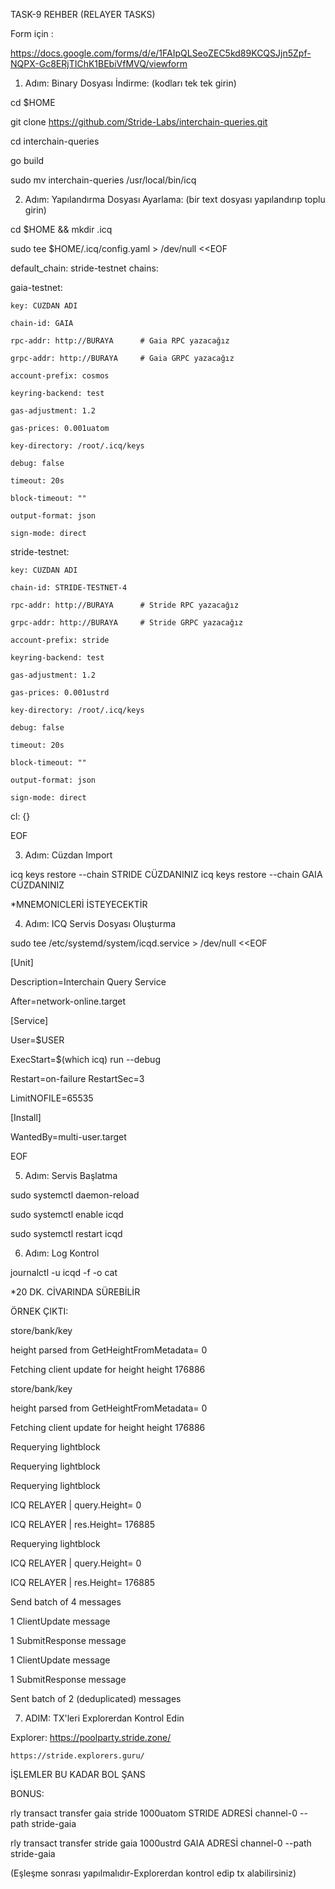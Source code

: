 TASK-9 REHBER (RELAYER TASKS)

Form için :

https://docs.google.com/forms/d/e/1FAIpQLSeoZEC5kd89KCQSJjn5Zpf-NQPX-Gc8ERjTIChK1BEbiVfMVQ/viewform

1. Adım: Binary Dosyası İndirme: (kodları tek tek girin)

cd $HOME

git clone https://github.com/Stride-Labs/interchain-queries.git

cd interchain-queries

go build

sudo mv interchain-queries /usr/local/bin/icq

2. Adım: Yapılandırma Dosyası Ayarlama: (bir text dosyası yapılandırıp toplu girin)

cd $HOME && mkdir .icq

sudo tee $HOME/.icq/config.yaml > /dev/null <<EOF
																									
default_chain: stride-testnet
chains:
																									
  gaia-testnet:
																									
    key: CÜZDAN ADI
																									
    chain-id: GAIA
																									
    rpc-addr: http://BURAYA      # Gaia RPC yazacağız
																									
    grpc-addr: http://BURAYA     # Gaia GRPC yazacağız
																									
    account-prefix: cosmos
																									
    keyring-backend: test
																									
    gas-adjustment: 1.2
																									
    gas-prices: 0.001uatom
																									
    key-directory: /root/.icq/keys
																									
    debug: false
																									
    timeout: 20s
																									
    block-timeout: ""
																									
    output-format: json
																									
    sign-mode: direct
																									
  stride-testnet:
																									
    key: CÜZDAN ADI
																									
    chain-id: STRIDE-TESTNET-4
																									
    rpc-addr: http://BURAYA      # Stride RPC yazacağız
																									
    grpc-addr: http://BURAYA     # Stride GRPC yazacağız
																									
    account-prefix: stride
																									
    keyring-backend: test
																									
    gas-adjustment: 1.2
																									
    gas-prices: 0.001ustrd
																									
    key-directory: /root/.icq/keys
																									
    debug: false
																									
    timeout: 20s
																									
    block-timeout: ""
																									
    output-format: json
																									
    sign-mode: direct
																									
cl: {}
																									
EOF

3. Adım: Cüzdan Import
																									
icq keys restore --chain STRIDE CÜZDANINIZ
icq keys restore --chain GAIA CÜZDANINIZ
																									
*MNEMONICLERİ İSTEYECEKTİR
																									
4. Adım: ICQ Servis Dosyası Oluşturma
																									
sudo tee /etc/systemd/system/icqd.service > /dev/null <<EOF
	
[Unit]
	
Description=Interchain Query Service
	
After=network-online.target

[Service]
	
User=$USER
	
ExecStart=$(which icq) run --debug
	
Restart=on-failure
RestartSec=3
	
LimitNOFILE=65535

[Install]
	
WantedBy=multi-user.target
	
EOF
	
5. Adım: Servis Başlatma
	
sudo systemctl daemon-reload
	
sudo systemctl enable icqd
	
sudo systemctl restart icqd

6. Adım: Log Kontrol

journalctl -u icqd -f -o cat
	
*20 DK. CİVARINDA SÜREBİLİR
	
ÖRNEK ÇIKTI: 

store/bank/key
	
height parsed from GetHeightFromMetadata= 0
	
Fetching client update for height height 176886
	
store/bank/key
	
height parsed from GetHeightFromMetadata= 0
	
Fetching client update for height height 176886
	
Requerying lightblock
	
Requerying lightblock
	
Requerying lightblock
	
ICQ RELAYER | query.Height= 0
	
ICQ RELAYER | res.Height= 176885
	
Requerying lightblock
	
ICQ RELAYER | query.Height= 0
	
ICQ RELAYER | res.Height= 176885
	
Send batch of 4 messages
	
1 ClientUpdate message
	
1 SubmitResponse message
	
1 ClientUpdate message
	
1 SubmitResponse message
	
Sent batch of 2 (deduplicated) messages
	
7. ADIM: TX'leri Explorerdan Kontrol Edin

Explorer: 
	https://poolparty.stride.zone/
	
	https://stride.explorers.guru/
	
İŞLEMLER BU KADAR BOL ŞANS
	
BONUS:

rly transact transfer gaia stride 1000uatom STRIDE ADRESİ channel-0 --path stride-gaia
	
rly transact transfer stride gaia 1000ustrd GAIA ADRESİ channel-0 --path stride-gaia
	
(Eşleşme sonrası yapılmalıdır-Explorerdan kontrol edip tx alabilirsiniz)
	

